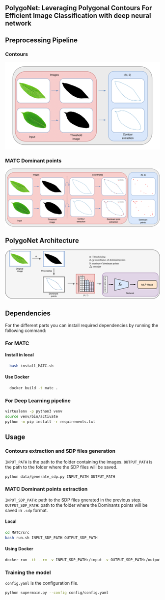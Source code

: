 ## PolygoNet: Leveraging Polygonal Contours For Efficient Image Classification with deep neural network

## Preprocessing Pipeline 
### Contours 
<p align="center"> 
  <img src="diagram/Preprocessing_contours.png" width="620">
</p> 

### MATC Dominant points
<p align="center"> 
  <img src="diagram/preprocessing.png" width="620">
</p> 



## PolygoNet Architecture 
<p align="center"> 
  <img src="diagram/polygonet.png" width="620">
</p> 

## Dependencies 
For the different parts you can install required dependencies by running the following command: 

### For MATC
  #### Install in local 
```bash 
  bash install_MATC.sh
````
  #### Use Docker 
```bash
  docker build -t matc .
```
### For Deep Learning pipeline 
  ```bash
  virtualenv -p python3 venv 
  source venv/bin/activate
  python -m pip install -r requirements.txt 
  ````
## Usage 
### Contours extraction and SDP files generation
`INPUT_PATH` is the path to the folder containing the images. 
`OUTPUT_PATH` is the path to the folder where the SDP files will be saved. 
```bash
python data/generate_sdp.py INPUT_PATH OUTPUT_PATH 
````
### MATC Dominant points extraction 
`INPUT_SDP_PATH`: path to the SDP files gnerated in the previous step. 
`OUTPUT_SDP_PATH`: path to the folder where the Dominants points will be saved in `.sdp` format. 

#### Local 
```bash
cd MATC/src 
bash run.sh INPUT_SDP_PATH OUTPUT_SDP_PATH
````
#### Using Docker 
```bash
docker run -it --rm -v INPUT_SDP_PATH:/input -v OUTPUT_SDP_PATH:/output matc 
````
### Training the model 
`config.yaml` is the configuration file. 
```bash
python supermain.py --config config/config.yaml
